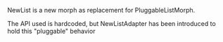 NewList is a new morph as replacement for PluggableListMorph.

The API used is hardcoded, but NewListAdapter has been introduced to hold this "pluggable" behavior